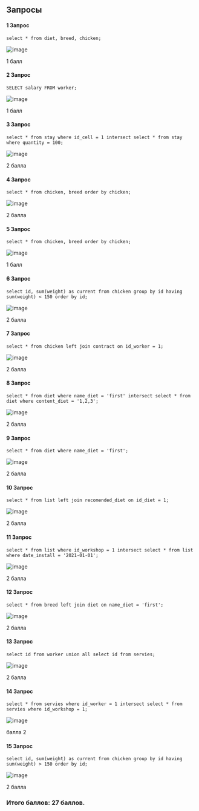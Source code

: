 ## Запросы

#### 1 Запрос
```
select * from diet, breed, chicken;
``` 
![image](https://user-images.githubusercontent.com/64501412/122996995-36174200-d3b4-11eb-84f7-50d28c08fd69.png)

1 балл 

#### 2 Запрос
```
SELECT salary FROM worker; 
``` 
![image](https://user-images.githubusercontent.com/64501412/122997125-5941f180-d3b4-11eb-8ada-b8c46cf032f1.png)

1 балл

#### 3 Запрос
```
select * from stay where id_cell = 1 intersect select * from stay where quantity = 100;
``` 
![image](https://user-images.githubusercontent.com/64501412/122997258-7a0a4700-d3b4-11eb-8865-fc90dc72c2a7.png)

2 балла

#### 4 Запрос
```
select * from chicken, breed order by chicken;
``` 
![image](https://user-images.githubusercontent.com/64501412/122997523-c48bc380-d3b4-11eb-97f6-da555c77a88b.png)

2 балла

#### 5 Запрос
```
select * from chicken, breed order by chicken;
``` 
![image](https://user-images.githubusercontent.com/64501412/122997612-dc634780-d3b4-11eb-9a5b-e805547743fa.png)

1 балл

#### 6 Запрос
```
select id, sum(weight) as current from chicken group by id having sum(weight) < 150 order by id;
``` 
![image](https://user-images.githubusercontent.com/64501412/122997711-f13fdb00-d3b4-11eb-864a-746e186c2566.png)

2 балла

#### 7 Запрос 
```
select * from chicken left join contract on id_worker = 1;
``` 
![image](https://user-images.githubusercontent.com/64501412/122997815-0b79b900-d3b5-11eb-9d72-909d3c879c53.png)

2 балла

#### 8 Запрос
```
select * from diet where name_diet = 'first' intersect select * from diet where content_diet = '1,2,3';
``` 
![image](https://user-images.githubusercontent.com/64501412/122997877-1b919880-d3b5-11eb-8708-d15db32ac401.png)

2 балла

#### 9 Запрос
```
select * from diet where name_diet = 'first';
``` 
![image](https://user-images.githubusercontent.com/64501412/122997947-2a784b00-d3b5-11eb-893f-eac5c538a39d.png)

2 балла

#### 10 Запрос
```
select * from list left join recomended_diet on id_diet = 1;
``` 
![image](https://user-images.githubusercontent.com/64501412/122998028-39f79400-d3b5-11eb-8594-6abcf7305cfb.png)

2 балла

#### 11 Запрос
```
select * from list where id_workshop = 1 intersect select * from list where date_install = '2021-01-01';
``` 
![image](https://user-images.githubusercontent.com/64501412/122998178-690e0580-d3b5-11eb-99e5-2647c089b04b.png)

2 балла

#### 12 Запрос
```
select * from breed left join diet on name_diet = 'first';
``` 
![image](https://user-images.githubusercontent.com/64501412/122998230-77f4b800-d3b5-11eb-9499-aab151e58545.png)

2 балла

#### 13 Запрос
```
select id from worker union all select id from servies;
``` 
![image](https://user-images.githubusercontent.com/64501412/122998296-8a6ef180-d3b5-11eb-8ccf-a8c7aae92989.png)

2 балла

#### 14 Запрос
```
select * from servies where id_worker = 1 intersect select * from servies where id_workshop = 1;
``` 
![image](https://user-images.githubusercontent.com/64501412/122998362-9b1f6780-d3b5-11eb-95ed-15d67b83456b.png)

балла 2

#### 15 Запрос
```
select id, sum(weight) as current from chicken group by id having sum(weight) > 150 order by id;
```
![image](https://user-images.githubusercontent.com/64501412/122998406-ac687400-d3b5-11eb-9e65-aa56c5887698.png)

2 балла

### Итого баллов: 27 баллов.
